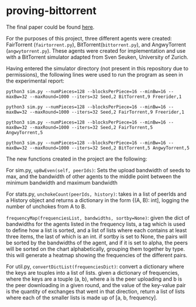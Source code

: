 # proving-bittorrent
The final paper could be found <a href="https://github.com/w1k5/proving-bittorrent/blob/master/final_paper.pdf">here</a>.

For the purposes of this project, three different agents were created: FairTorrent (``fairtorrent.py``), BitTorrent(``bittorrent.py``), and AngwyTorrent (``angwytorrent.py``). These agents were created for implementation and use with a BitTorrent simulator adapted from Sven Seuken, University of Zurich.

Having entered the simulator directory (not present in this repository due to permissions), the following lines were used to run the program as seen in the experimental report:

``python3 sim.py --numPieces=128 --blocksPerPiece=16 --minBw=16 --maxBw=32 --maxRound=1000 --iters=32 Seed,2 BitTorrent,9 Freerider,1``

``python3 sim.py --numPieces=128 --blocksPerPiece=16 --minBw=16 --maxBw=32 --maxRound=1000 --iters=32 Seed,2 FairTorrent,9 Freerider,1``

``python3 sim.py --numPieces=128 --blocksPerPiece=16 --minBw=16 --maxBw=32 --maxRound=1000 --iters=32 Seed,2 FairTorrent,5 AngwyTorrent,5``

``python3 sim.py --numPieces=128 --blocksPerPiece=16 --minBw=16 --maxBw=32 --maxRound=1000 --iters=32 Seed,2 BitTorrent,5 AngwyTorrent,5``

The new functions created in the project are the following:

For sim.py, ``upBwEven(self, peerIds)``: Sets the upload bandwidth of seeds to max, and the bandwidth of other agents to the middle point between the minimum bandwidth and maximum bandwidth

For stats.py,
``unchokeCount(peerIds, history)``: takes in a list of peerIds and a History object and returns a dictionary in the form {(A, B): int], logging the number of unchokes from A to B.

``frequencyMap(frequenciesList, bandwidths, sortby=None)``: given the dict of bandwidths for the agents listed in the frequency lists, a tag which is used to define how a list is sorted, and a list of lists where each contains at least three items, the last of which is an int. if sortby is set to None, the pairs will be sorted by the bandwidths of the agent, and if it is set to alpha, the peers will be sorted on the chart alphabetically, grouping them together by type. this will generate a heatmap showing the frequencies of the different pairs.

For util.py,
``convertDictList(frequenciesDict)``: convert a dictionary where the keys are touples into a list of lists. given a dictionary of frequencies, where the keys are a touple (a, b), where a is the peer uploading and b is the peer downloading in a given round, and the value of the key-value pair is the quantity of exchanges that went in that direction, return a list of lists where each of the smaller lists is made up of [a, b, frequency].
